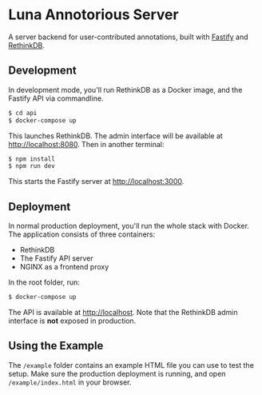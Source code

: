 # Luna Annotorious Server

A server backend for user-contributed annotations, 
built with [Fastify](https://www.fastify.io/) and
[RethinkDB](https://rethinkdb.com/).


## Development

In development mode, you'll run RethinkDB as a Docker image, and the Fastify API via commandline.

```sh
$ cd api
$ docker-compose up
```

This launches RethinkDB. The admin interface will be available at <http://localhost:8080>. Then in another terminal:

```sh
$ npm install
$ npm run dev
```

This starts the Fastify server at <http://localhost:3000>.

## Deployment

In normal production deployment, you'll run the whole stack with Docker. The application consists of three containers:

- RethinkDB
- The Fastify API server
- NGINX as a frontend proxy

In the root folder, run:

```sh
$ docker-compose up
```

The API is available at <http://localhost>. Note that the RethinkDB admin interface is __not__ exposed in production.

## Using the Example

The `/example` folder contains an example HTML file you can use to test the setup. Make sure the production deployment
is running, and open `/example/index.html` in your browser.